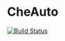 # CheAuto
[![Build Status](https://dev.azure.com/frinen3/CheAuto/_apis/build/status/Frinen.CheAuto?branchName=master)](https://dev.azure.com/frinen3/CheAuto/_build/latest?definitionId=4&branchName=master)
